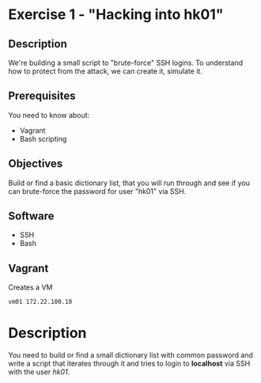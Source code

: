 # Exercise 1 - "Hacking into hk01"

## Description

We're building a small script to "brute-force" SSH logins.
To understand how to protect from the attack, we can create it, simulate it.

## Prerequisites

You need to know about:
 - Vagrant
 - Bash scripting

## Objectives

Build or find a basic dictionary list, that you will run through and see if you can brute-force the password for user "hk01" via SSH.

## Software

 - SSH
 - Bash

## Vagrant

Creates a VM

`vm01 172.22.100.10`

# Description

You need to build or find a small dictionary list with common password and write a script that iterates through it and tries to login to **localhost** via SSH with the user *hk01*.